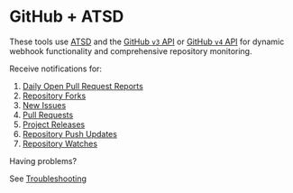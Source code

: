 # GitHub + ATSD

These tools use [ATSD](https://axibase.com/docs/atsd/) and the [GitHub `v3` API](https://developer.github.com/v3/?) or [GitHub `v4` API](https://developer.github.com/v4/?) for dynamic webhook functionality and comprehensive repository monitoring.

Receive notifications for:

1. [Daily Open Pull Request Reports](pr-report.md)
1. [Repository Forks](fork-notification.md)
1. [New Issues](issue-notification.md)
1. [Pull Requests](pr-notification.md)
1. [Project Releases](project-release-notification.md)
1. [Repository Push Updates](push-notification.md)
1. [Repository Watches](watch-notification.md)

Having problems?

See [Troubleshooting](troubleshooting.md)